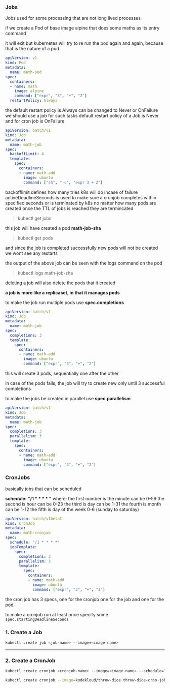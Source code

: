 ### Jobs
Jobs used for some processing that are not long lived processes

if we create a Pod of base image alpine that does some maths as its entry command

it will exit but kubernetes will try to re run the pod again and again, because that is the nature of a pod

```yaml
apiVersion: v1
kind: Pod
metadata: 
  name: math-pod
spec:
  containers:
  - name: math
    image: alpine
    command: ["expr", "3", "+", "2"]
  restartPolicy: Always
```
the default restart policy is Always
can be changed to Never or OnFailure
we should use a job for such tasks
default restart policy of a Job is Never
and for cron job is OnFailure

```yml
apiVersion: batch/v1
kind: Job
metadata: 
  name: math-job
spec:
  backoffLimit: 4
  template: 
    spec: 
      containers:
      - name: math-add
        image: ubuntu
        command: ["sh", "-c", "expr 3 + 2"]
```

backofflimit defines how many tries k8s will do incase of failure
activeDeadlineSeconds is used to make sure a cronjob completes within specified seconds or is terminated by k8s
no matter how many pods are created once the TTL of jobs is reached they are termincated

> kubectl get jobs

this job will have created a pod **math-job-sha**
> kubectl get pods

and since the job is completed successfully new pods will not be created
we wont see any restarts

the output of the above job can be seen with the logs command on the pod
> kubectl logs math-job-sha

deleting a job will also delete the pods that it created 

**a job is more like a replicaset, in that it manages pods**

to make the job run multiple pods use **spec.completions**

```yaml
apiVersion: batch/v1
kind: Job
metadata: 
  name: math-job
spec:
  completions: 3
  template: 
    spec: 
      containers:
      - name: math-add
        image: ubuntu
        command: ["expr", "3", "+", "2"]
```

this will create 3 pods, sequentially one after the other

in case of the pods fails, the job will try to create new only until 3 successful completions 

to make the jobs be created in parallel use **spec.parallelism**

```yml
apiVersion: batch/v1
kind: Job
metadata: 
  name: math-job
spec:
  completions: 3
  parallelism: 3
  template: 
    spec: 
      containers:
      - name: math-add
        image: ubuntu
        command: ["expr", "3", "+", "2"]
```

### CronJobs
basically jobs that can be scheduled 

**schedule: "/1 * * * * "**
where:
the first number is the minute can be 0-59
the second is hour can be 0-23
the third is day can be 1-31
the fourth is month can be 1-12
the fifth is day of the week 0-6 (sunday to saturday)


```yml
apiVersion: batch/v1beta1
kind: CronJob
metadata: 
  name: math-cronjob
spec:
  schedule: "/1 * * * *"
  jobTemplate: 
    spec: 
      completions: 3
      parallelism: 3
      template: 
        spec:       
          containers:
          - name: math-add
            image: ubuntu
            command: ["expr", "3", "+", "2"]
```

the cron job has 3 specs, one for the cronjob one for the job and one for the pod

to make a cronjob run at least once specify some `spec.startingDeadlineSeconds`

### 1. **Create a Job**
```sh 
kubectl create job <job-name> --image=<image-name>
```

---
### 2. **Create a CronJob**
```sh 
kubectl create cronjob <cronjob-name> --image=<image-name> --schedule="<cron-schedule>"
```

```sh
kubectl create cronjob --image=kodekloud/throw-dice throw-dice-cron-job --schedule="30 21 * * *"
```